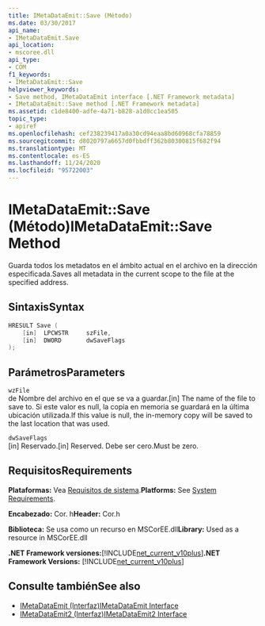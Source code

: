 ```yaml
---
title: IMetaDataEmit::Save (Método)
ms.date: 03/30/2017
api_name:
- IMetaDataEmit.Save
api_location:
- mscoree.dll
api_type:
- COM
f1_keywords:
- IMetaDataEmit::Save
helpviewer_keywords:
- Save method, IMetaDataEmit interface [.NET Framework metadata]
- IMetaDataEmit::Save method [.NET Framework metadata]
ms.assetid: c1de8400-adfe-4a71-b828-a1d0cc1ea505
topic_type:
- apiref
ms.openlocfilehash: cef238239417a0a30cd94eaa8bd60968cfa78859
ms.sourcegitcommit: d8020797a6657d0fbbdff362b80300815f682f94
ms.translationtype: MT
ms.contentlocale: es-ES
ms.lasthandoff: 11/24/2020
ms.locfileid: "95722003"
---
```

# <a name="imetadataemitsave-method"></a><span data-ttu-id="87435-102">IMetaDataEmit::Save (Método)</span><span class="sxs-lookup"><span data-stu-id="87435-102">IMetaDataEmit::Save Method</span></span>

<span data-ttu-id="87435-103">Guarda todos los metadatos en el ámbito actual en el archivo en la dirección especificada.</span><span class="sxs-lookup"><span data-stu-id="87435-103">Saves all metadata in the current scope to the file at the specified address.</span></span>  
  
## <a name="syntax"></a><span data-ttu-id="87435-104">Sintaxis</span><span class="sxs-lookup"><span data-stu-id="87435-104">Syntax</span></span>  
  
```cpp  
HRESULT Save (
    [in]  LPCWSTR     szFile,
    [in]  DWORD       dwSaveFlags  
);  
```  
  
## <a name="parameters"></a><span data-ttu-id="87435-105">Parámetros</span><span class="sxs-lookup"><span data-stu-id="87435-105">Parameters</span></span>  

 `wzFile`  
 <span data-ttu-id="87435-106">de Nombre del archivo en el que se va a guardar.</span><span class="sxs-lookup"><span data-stu-id="87435-106">[in] The name of the file to save to.</span></span> <span data-ttu-id="87435-107">Si este valor es null, la copia en memoria se guardará en la última ubicación utilizada.</span><span class="sxs-lookup"><span data-stu-id="87435-107">If this value is null, the in-memory copy will be saved to the last location that was used.</span></span>  
  
 `dwSaveFlags`  
 <span data-ttu-id="87435-108">[in] Reservado.</span><span class="sxs-lookup"><span data-stu-id="87435-108">[in] Reserved.</span></span> <span data-ttu-id="87435-109">Debe ser cero.</span><span class="sxs-lookup"><span data-stu-id="87435-109">Must be zero.</span></span>  
  
## <a name="requirements"></a><span data-ttu-id="87435-110">Requisitos</span><span class="sxs-lookup"><span data-stu-id="87435-110">Requirements</span></span>  

 <span data-ttu-id="87435-111">**Plataformas:** Vea [Requisitos de sistema](../../get-started/system-requirements.md).</span><span class="sxs-lookup"><span data-stu-id="87435-111">**Platforms:** See [System Requirements](../../get-started/system-requirements.md).</span></span>  
  
 <span data-ttu-id="87435-112">**Encabezado:** Cor. h</span><span class="sxs-lookup"><span data-stu-id="87435-112">**Header:** Cor.h</span></span>  
  
 <span data-ttu-id="87435-113">**Biblioteca:** Se usa como un recurso en MSCorEE.dll</span><span class="sxs-lookup"><span data-stu-id="87435-113">**Library:** Used as a resource in MSCorEE.dll</span></span>  
  
 <span data-ttu-id="87435-114">**.NET Framework versiones:**[!INCLUDE[net_current_v10plus](../../../../includes/net-current-v10plus-md.md)]</span><span class="sxs-lookup"><span data-stu-id="87435-114">**.NET Framework Versions:** [!INCLUDE[net_current_v10plus](../../../../includes/net-current-v10plus-md.md)]</span></span>  
  
## <a name="see-also"></a><span data-ttu-id="87435-115">Consulte también</span><span class="sxs-lookup"><span data-stu-id="87435-115">See also</span></span>

- [<span data-ttu-id="87435-116">IMetaDataEmit (Interfaz)</span><span class="sxs-lookup"><span data-stu-id="87435-116">IMetaDataEmit Interface</span></span>](imetadataemit-interface.md)
- [<span data-ttu-id="87435-117">IMetaDataEmit2 (Interfaz)</span><span class="sxs-lookup"><span data-stu-id="87435-117">IMetaDataEmit2 Interface</span></span>](imetadataemit2-interface.md)
